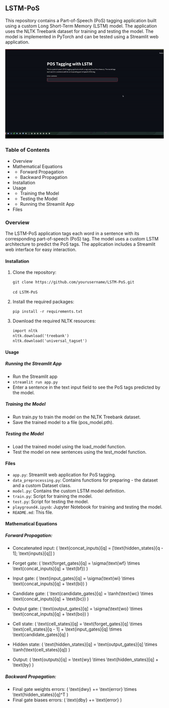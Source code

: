 ## LSTM-PoS

 This repository contains a Part-of-Speech (PoS) tagging application built using a custom Long Short-Term Memory (LSTM) model. The application uses the NLTK Treebank dataset for training and testing the model. The model is implemented in PyTorch and can be tested using a Streamlit web application.

 ![alt text](/LSTM-POS%20Streamlit.gif)

### Table of Contents
- Overview
- Mathematical Equations
- - Forward Propagation
- - Backward Propagation
- Installation
- Usage
- - Training the Model
- - Testing the Model
- - Running the Streamlit App
- Files

### Overview
 The LSTM-PoS application tags each word in a sentence with its corresponding part-of-speech (PoS) tag. The model uses a custom LSTM architecture to predict the PoS tags. The application includes a Streamlit web interface for easy interaction.

#### Installation
1. Clone the repository:
   
   ```
   git clone https://github.com/yourusername/LSTM-PoS.git
   
   cd LSTM-PoS
   ```

2. Install the required packages:
   ```
   pip install -r requirements.txt
   ```
3. Download the required NLTK resources:
   ```
   import nltk
   nltk.download('treebank')
   nltk.download('universal_tagset')
   ```

#### Usage
##### Running the Streamlit App
   - Run the Streamlit app
   - `streamlit run app.py`
   - Enter a sentence in the text input field to see the PoS tags predicted by the model.
##### Training the Model
   - Run train.py to train the model on the NLTK Treebank dataset.
   - Save the trained model to a file (pos_model.pth).

##### Testing the Model
   - Load the trained model using the load_model function.
   - Test the model on new sentences using the test_model function.

#### Files
- `app.py`: Streamlit web application for PoS tagging.
- `data_preprocessing.py`: Contains functions for preparing - the dataset and a custom Dataset class.
- `model.py`: Contains the custom LSTM model definition.
- `train.py`: Script for training the model.
- `test.py`: Script for testing the model.
- `playground4.ipynb`: Jupyter Notebook for training and testing the model.
- `README.md`: This file.

#### Mathematical Equations
##### Forward Propagation:
- Concatenated input:
 ( \text{concat_inputs}[q] = [\text{hidden_states}[q - 1]; \text{inputs}[q]] )

- Forget gate:
 ( \text{forget_gates}[q] = \sigma(\text{wf} \times \text{concat_inputs}[q] + \text{bf}) )

- Input gate:
 ( \text{input_gates}[q] = \sigma(\text{wi} \times \text{concat_inputs}[q] + \text{bi}) )

- Candidate gate:
 ( \text{candidate_gates}[q] = \tanh(\text{wc} \times \text{concat_inputs}[q] + \text{bc}) )

- Output gate:
 ( \text{output_gates}[q] = \sigma(\text{wo} \times \text{concat_inputs}[q] + \text{bo}) )

- Cell state:
 ( \text{cell_states}[q] = \text{forget_gates}[q] \times \text{cell_states}[q - 1] + \text{input_gates}[q] \times \text{candidate_gates}[q] )

- Hidden state:
 ( \text{hidden_states}[q] = \text{output_gates}[q] \times \tanh(\text{cell_states}[q]) )

- Output:
 ( \text{outputs}[q] = \text{wy} \times \text{hidden_states}[q] + \text{by} )

##### Backward Propagation:
- Final gate weights errors:
 ( \text{dwy} += \text{error} \times \text{hidden_states}[q]^T )
- Final gate biases errors:
 ( \text{dby} += \text{error} )
